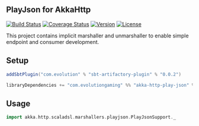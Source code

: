 ## PlayJson for AkkaHttp

[![Build Status](https://github.com/evolution-gaming/akka-http-play-json/workflows/CI/badge.svg)](https://github.com/evolution-gaming/akka-http-play-json/actions?query=workflow%3ACI)
[![Coverage Status](https://coveralls.io/repos/github/evolution-gaming/akka-http-play-json/badge.svg?branch=master)](https://coveralls.io/github/evolution-gaming/akka-http-play-json?branch=master)
[![Version](https://img.shields.io/badge/version-click-blue)](https://evolution.jfrog.io/artifactory/api/search/latestVersion?g=com.evolutiongaming&a=akka-http-play-json_2.13&repos=public)
[![License](https://img.shields.io/badge/License-Apache%202.0-yellowgreen.svg)](https://opensource.org/licenses/Apache-2.0)

This project contains implicit marshaller and unmarshaller to enable simple endpoint and consumer development.  

## Setup

```scala
addSbtPlugin("com.evolution" % "sbt-artifactory-plugin" % "0.0.2")

libraryDependencies += "com.evolutiongaming" %% "akka-http-play-json" % "0.1.13"
```

## Usage
```scala
import akka.http.scaladsl.marshallers.playjson.PlayJsonSupport._
```